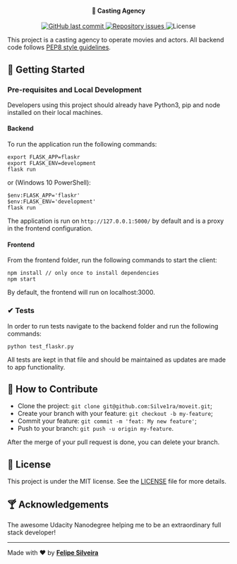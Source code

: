 <h4 align="center">
  🚀 Casting Agency
</h4>

<p align="center">
  
  <a href="https://github.com/Silve1ra/casting-agency/commits/main">
    <img alt="GitHub last commit" src="https://img.shields.io/github/last-commit/Silve1ra/casting-agency">
  </a>

  <a href="https://github.com/Silve1ra/casting-agency/issues">
    <img alt="Repository issues" src="https://img.shields.io/github/issues/Silve1ra/casting-agency">
  </a>

  <img alt="License" src="https://img.shields.io/badge/license-MIT-brightgreen">
</p>

This project is a casting agency to operate movies and actors. 
All backend code follows [PEP8 style guidelines](https://www.python.org/dev/peps/pep-0008/). 

## 💭 Getting Started

### Pre-requisites and Local Development 
Developers using this project should already have Python3, pip and node installed on their local machines.

#### Backend

To run the application run the following commands: 
```
export FLASK_APP=flaskr
export FLASK_ENV=development
flask run
```
or (Windows 10 PowerShell):
```
$env:FLASK_APP='flaskr'
$env:FLASK_ENV='development'
flask run
```

The application is run on `http://127.0.0.1:5000/` by default and is a proxy in the frontend configuration. 

#### Frontend

From the frontend folder, run the following commands to start the client: 
```
npm install // only once to install dependencies
npm start 
```

By default, the frontend will run on localhost:3000. 

### ✔ Tests
In order to run tests navigate to the backend folder and run the following commands: 

```
python test_flaskr.py
```

All tests are kept in that file and should be maintained as updates are made to app functionality. 

## 🤔 How to Contribute

- Clone the project: `git clone git@github.com:Silve1ra/moveit.git`;
- Create your branch with your feature: `git checkout -b my-feature`;
- Commit your feature: `git commit -m 'feat: My new feature'`;
- Push to your branch: `git push -u origin my-feature`.

After the merge of your pull request is done, you can delete your branch.

## :memo: License

This project is under the MIT license. See the [LICENSE](LICENSE.md) file for more details.


## 🍸 Acknowledgements 
The awesome Udacity Nanodegree helping me to be an extraordinary full stack developer! 

---

Made with ♥ by <tr>
    <td align="center"><a href="https://github.com/silve1ra"><b>Felipe Silveira</b></a><br /></td>
<tr>
